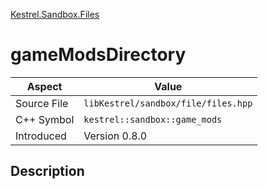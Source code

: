 [Kestrel.Sandbox.Files](index)
# gameModsDirectory
| Aspect | Value |
| --- | --- |
| Source File | `libKestrel/sandbox/file/files.hpp` |
| C++ Symbol | `kestrel::sandbox::game_mods` |
| Introduced | Version 0.8.0 |
## Description


